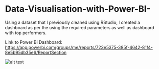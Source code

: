 # Data-Visualisation-with-Power-BI-
Using a dataset that I previously cleaned using RStudio, I created a dashboard as per the using the required parameters as well as dashboard with top performers.

Link to Power Bi Dashboard: https://app.powerbi.com/groups/me/reports/723e5375-385f-4642-81f4-8e5b95db35e6/ReportSection

![alt text](http://url/to/img.png)

